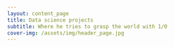 ```yaml
---
layout: content_page
title: Data science projects
subtitle: Where he tries to grasp the world with 1/0
cover-img: /assets/img/header_page.jpg
---
```


